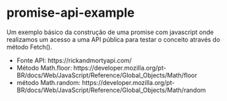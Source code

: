 # promise-api-example
Um exemplo básico da construção de uma promise com javascript onde realizamos um acesso a uma API pública para testar o conceito através do método Fetch().

<ul>
    <li>Fonte API: https://rickandmortyapi.com/</li>
    <li>Método Math.floor: https://developer.mozilla.org/pt-BR/docs/Web/JavaScript/Reference/Global_Objects/Math/floor</li>
    <li>método Math.random: https://developer.mozilla.org/pt-BR/docs/Web/JavaScript/Reference/Global_Objects/Math/random</li>
</ul>
